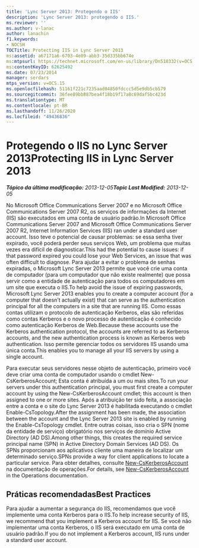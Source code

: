 ```yaml
---
title: 'Lync Server 2013: Protegendo o IIS'
description: 'Lync Server 2013: protegendo o IIS.'
ms.reviewer: ''
ms.author: v-lanac
author: lanachin
f1.keywords:
- NOCSH
TOCTitle: Protecting IIS in Lync Server 2013
ms:assetid: a67171a6-6703-4e09-abb3-35d335bb674e
ms:mtpsurl: https://technet.microsoft.com/en-us/library/Dn518332(v=OCS.15)
ms:contentKeyID: 62625492
ms.date: 07/23/2014
manager: serdars
mtps_version: v=OCS.15
ms.openlocfilehash: 51161f221c7235aad04850fdccc5d5e9db5cb579
ms.sourcegitcommit: 36fee89bb887bea4f18b19f17a8c69daf5bc423d
ms.translationtype: MT
ms.contentlocale: pt-BR
ms.lasthandoff: 11/26/2020
ms.locfileid: "49436836"
---
```

# <a name="protecting-iis-in-lync-server-2013"></a><span data-ttu-id="2bdfb-103">Protegendo o IIS no Lync Server 2013</span><span class="sxs-lookup"><span data-stu-id="2bdfb-103">Protecting IIS in Lync Server 2013</span></span>

<div data-xmlns="http://www.w3.org/1999/xhtml">

<div class="topic" data-xmlns="http://www.w3.org/1999/xhtml" data-msxsl="urn:schemas-microsoft-com:xslt" data-cs="https://msdn.microsoft.com/">

<div data-asp="https://msdn2.microsoft.com/asp">



</div>

<div id="mainSection">

<div id="mainBody"><span data-ttu-id="2bdfb-104">

<span> </span></span><span class="sxs-lookup"><span data-stu-id="2bdfb-104">

<span> </span></span></span>

<span data-ttu-id="2bdfb-105">_**Tópico da última modificação:** 2013-12-05_</span><span class="sxs-lookup"><span data-stu-id="2bdfb-105">_**Topic Last Modified:** 2013-12-05_</span></span>

<span data-ttu-id="2bdfb-106">No Microsoft Office Communications Server 2007 e no Microsoft Office Communications Server 2007 R2, os serviços de informações da Internet (IIS) são executados em uma conta de usuário padrão.</span><span class="sxs-lookup"><span data-stu-id="2bdfb-106">In Microsoft Office Communications Server 2007 and Microsoft Office Communications Server 2007 R2, Internet Information Services (IIS) ran under a standard user account.</span></span> <span data-ttu-id="2bdfb-107">Isso teve o potencial de causar problemas: se essa senha tiver expirado, você poderá perder seus serviços Web, um problema que muitas vezes era difícil de diagnosticar.</span><span class="sxs-lookup"><span data-stu-id="2bdfb-107">This had the potential to cause issues: if that password expired you could lose your Web Services, an issue that was often difficult to diagnose.</span></span> <span data-ttu-id="2bdfb-108">Para ajudar a evitar o problema de senhas expiradas, o Microsoft Lync Server 2013 permite que você crie uma conta de computador (para um computador que não existe realmente) que possa servir como a entidade de autenticação para todos os computadores em um site que executa o IIS.</span><span class="sxs-lookup"><span data-stu-id="2bdfb-108">To help avoid the issue of expiring passwords, Microsoft Lync Server 2013 enables you to create a computer account (for a computer that doesn’t actually exist) that can serve as the authentication principal for all the computers in a site that are running IIS.</span></span> <span data-ttu-id="2bdfb-109">Como essas contas utilizam o protocolo de autenticação Kerberos, elas são referidas como contas Kerberos e o novo processo de autenticação é conhecido como autenticação Kerberos de Web.</span><span class="sxs-lookup"><span data-stu-id="2bdfb-109">Because these accounts use the Kerberos authentication protocol, the accounts are referred to as Kerberos accounts, and the new authentication process is known as Kerberos web authentication.</span></span> <span data-ttu-id="2bdfb-110">Isso permite gerenciar todos os servidores IIS usando uma única conta.</span><span class="sxs-lookup"><span data-stu-id="2bdfb-110">This enables you to manage all your IIS servers by using a single account.</span></span>

<span data-ttu-id="2bdfb-111">Para executar seus servidores nesse objeto de autenticação, primeiro você deve criar uma conta de computador usando o cmdlet New-CsKerberosAccount; Esta conta é atribuída a um ou mais sites.</span><span class="sxs-lookup"><span data-stu-id="2bdfb-111">To run your servers under this authentication principal, you must first create a computer account by using the New-CsKerberosAccount cmdlet; this account is then assigned to one or more sites.</span></span> <span data-ttu-id="2bdfb-112">Após a atribuição ter sido feita, a associação entre a conta e o site do Lync Server 2013 é habilitada executando o cmdlet Enable-CsTopology.</span><span class="sxs-lookup"><span data-stu-id="2bdfb-112">After the assignment has been made, the association between the account and the Lync Server 2013 site is enabled by running the Enable-CsTopology cmdlet.</span></span> <span data-ttu-id="2bdfb-113">Entre outras coisas, isso cria o SPN (nome da entidade de serviço) obrigatório nos serviços de domínio Active Directory (AD DS).</span><span class="sxs-lookup"><span data-stu-id="2bdfb-113">Among other things, this creates the required service principal name (SPN) in Active Directory Domain Services (AD DS).</span></span> <span data-ttu-id="2bdfb-114">Os SPNs proporcionam aos aplicativos cliente uma maneira de localizar um determinado serviço.</span><span class="sxs-lookup"><span data-stu-id="2bdfb-114">SPNs provide a way for client applications to locate a particular service.</span></span> <span data-ttu-id="2bdfb-115">Para obter detalhes, consulte [New-CsKerberosAccount](https://docs.microsoft.com/powershell/module/skype/New-CsKerberosAccount) na documentação de operações.</span><span class="sxs-lookup"><span data-stu-id="2bdfb-115">For details, see [New-CsKerberosAccount](https://docs.microsoft.com/powershell/module/skype/New-CsKerberosAccount) in the Operations documentation.</span></span>

<div>

## <a name="best-practices"></a><span data-ttu-id="2bdfb-116">Práticas recomendadas</span><span class="sxs-lookup"><span data-stu-id="2bdfb-116">Best Practices</span></span>

<span data-ttu-id="2bdfb-117">Para ajudar a aumentar a segurança do IIS, recomendamos que você implemente uma conta Kerberos para o IIS.</span><span class="sxs-lookup"><span data-stu-id="2bdfb-117">To help increase security of IIS, we recommend that you implement a Kerberos account for IIS.</span></span> <span data-ttu-id="2bdfb-118">Se você não implementar uma conta Kerberos, o IIS será executado em uma conta de usuário padrão.</span><span class="sxs-lookup"><span data-stu-id="2bdfb-118">If you do not implement a Kerberos account, IIS runs under a standard user account.</span></span>

<span data-ttu-id="2bdfb-119"></div>

</div>

<span> </span>

</div>

</div>

</span><span class="sxs-lookup"><span data-stu-id="2bdfb-119"></div>

</div>

<span> </span>

</div>

</div>

</span></span></div>

